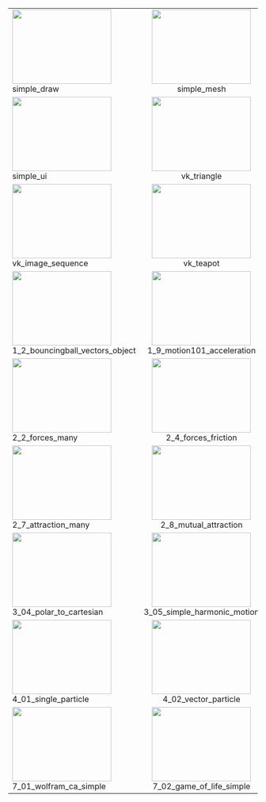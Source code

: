 |     |     |     |     |
| --- |:---:|:---:| ---:|
| [<img src="https://i.imgur.com/GP6zlSR.gif" width="200" Height="150">](https://github.com/nannou-org/nannou/blob/master/examples/simple_draw.rs) simple_draw| [<img src="https://i.imgur.com/ly3Uk3g.gif" width="200" Height="150">](https://github.com/nannou-org/nannou/blob/master/examples/simple_mesh.rs) simple_mesh | [<img src="https://i.imgur.com/lm4RI4N.gif" width="200" Height="150">](https://github.com/nannou-org/nannou/blob/master/examples/simple_polyline.rs) simple_polyline | [<img src="https://i.imgur.com/kPn91tW.gif" width="200" Height="150">](https://github.com/nannou-org/nannou/blob/master/examples/simple_polygon.rs) simple_polygon
| [<img src="https://i.imgur.com/gaiWHZX.gif" width="200" Height="150">](https://github.com/nannou-org/nannou/blob/master/examples/simple_ui.rs) simple_ui| [<img src="https://imgur.com/GU0cr1w.gif" width="200" Height="150">](https://github.com/nannou-org/nannou/blob/master/examples/vulkan/vk_triangle.rs) vk_triangle| [<img src="https://imgur.com/7MdNC7L.gif" width="200" Height="150">](https://github.com/nannou-org/nannou/blob/master/examples/vulkan/vk_images.rs) vk_images| [<img src="https://imgur.com/VNaJQPT.gif" width="200" Height="150">](https://github.com/nannou-org/nannou/blob/master/examples/vulkan/vk_compute_shader.rs) vk_compute_shader
| [<img src="https://imgur.com/vUt1aFb.gif" width="200" Height="150">](https://github.com/nannou-org/nannou/blob/master/examples/vulkan/vk_image_sequence.rs) vk_image_sequence| [<img src="https://imgur.com/NFw36vk.gif" width="200" Height="150">](https://github.com/nannou-org/nannou/blob/master/examples/vulkan/vk_image_sequence.rs) vk_teapot | [<img src="https://i.imgur.com/4TtL8kP.gif" width="200" Height="150">](https://github.com/nannou-org/nannou/blob/master/examples/generative_design/color/p_1_0_01.rs) p_1_0_01 |[<img src="https://imgur.com/fnzIylM.gif" width="200" Height="150">](https://github.com/nannou-org/nannou/blob/master/examples/generative_design/color/p_1_2_3_02.rs) p_1_2_3_02
[<img src="https://imgur.com/pByxWWP.gif" width="200" Height="150">](https://github.com/nannou-org/nannou/blob/master/examples/nature_of_code/chp_01_vectors/1_2_bouncingball_vectors_object.rs) 1_2_bouncingball_vectors_object | [<img src="https://imgur.com/Gvari1e.gif" width="200" Height="150">](https://github.com/nannou-org/nannou/blob/master/examples/nature_of_code/chp_01_vectors/1_9_motion101_acceleration.rs) 1_9_motion101_acceleration | [<img src="https://imgur.com/DLxXfNp.gif" width="200" Height="150">](https://github.com/nannou-org/nannou/blob/master/examples/nature_of_code/chp_01_vectors/1_11_motion101_acceleration_array.rs) 1_11_motion101_acceleration_array | [<img src="https://imgur.com/HKNvhbv.gif" width="200" Height="150">](https://github.com/nannou-org/nannou/blob/master/examples/nature_of_code/chp_02_forces/2_1_forces.rs) 2_1_forces
| [<img src="https://imgur.com/IBfwRgm.gif" width="200" Height="150">](https://github.com/nannou-org/nannou/blob/master/examples/nature_of_code/chp_02_forces/2_2_forces_many.rs) 2_2_forces_many | [<img src="https://imgur.com/MtJYrZC.gif" width="200" Height="150">](https://github.com/nannou-org/nannou/blob/master/examples/nature_of_code/chp_02_forces/2_4_forces_friction.rs) 2_4_forces_friction | [<img src="https://imgur.com/qcvsgdO.gif" width="200" Height="150">](https://github.com/nannou-org/nannou/blob/master/examples/nature_of_code/chp_02_forces/2_5_fluid_resistance.rs) 2_5_fluid_resistance | [<img src="https://imgur.com/pfdEq7F.gif" width="200" Height="150">](https://github.com/nannou-org/nannou/blob/master/examples/nature_of_code/chp_02_forces/2_6_attraction.rs) 2_6_attraction
| [<img src="https://imgur.com/MIsYEOQ.gif" width="200" Height="150">](https://github.com/nannou-org/nannou/blob/master/examples/nature_of_code/chp_02_forces/2_7_attraction_many.rs) 2_7_attraction_many | [<img src="https://imgur.com/EQzoWuo.gif" width="200" Height="150">](https://github.com/nannou-org/nannou/blob/master/examples/nature_of_code/chp_02_forces/2_8_mutual_attraction.rs) 2_8_mutual_attraction | [<img src="https://imgur.com/DPtlAbL.gif" width="200" Height="150">](https://github.com/nannou-org/nannou/blob/master/examples/nature_of_code/chp_02_forces/2_10_exercise_attract_repel.rs) 2_10_exercise_attract_repel | [<img src="https://imgur.com/il1FVb8.gif" width="200" Height="150">](https://github.com/nannou-org/nannou/blob/master/examples/nature_of_code/chp_02_forces/2_forces_many_mutual_boundaries.rs) 2_forces_many_mutual_boundaries
| [<img src="https://imgur.com/j2a4vTh.gif" width="200" Height="150">](https://github.com/nannou-org/nannou/blob/master/examples/nature_of_code/chp_03_oscillation/3_04_polar_to_cartesian.rs) 3_04_polar_to_cartesian | [<img src="https://imgur.com/TfPYqoH.gif" width="200" Height="150">](https://github.com/nannou-org/nannou/blob/master/examples/nature_of_code/chp_03_oscillation/3_05_simple_harmonic_motion.rs) 3_05_simple_harmonic_motion | [<img src="https://imgur.com/xFLYD4h.gif" width="200" Height="150">](https://github.com/nannou-org/nannou/blob/master/examples/nature_of_code/chp_03_oscillation/3_07_oscillating_objects.rs) 3_07_oscillating_objects | [<img src="https://imgur.com/og6AWYz.gif" width="200" Height="150">](https://github.com/nannou-org/nannou/blob/master/examples/nature_of_code/chp_03_oscillation/3_09_wave_b.rs) 3_09_wave_b
| [<img src="https://imgur.com/pVaq983.gif" width="200" Height="150">](https://github.com/nannou-org/nannou/blob/master/examples/nature_of_code/chp_04_systems/4_01_single_particle.rs) 4_01_single_particle | [<img src="https://imgur.com/CHGw0sa.gif" width="200" Height="150">](https://github.com/nannou-org/nannou/blob/master/examples/nature_of_code/chp_04_systems/4_02_vector_particle.rs) 4_02_vector_particle | [<img src="https://imgur.com/vB6bv2G.gif" width="200" Height="150">](https://github.com/nannou-org/nannou/blob/master/examples/nature_of_code/chp_04_systems/4_03_particle_system_type.rs) 4_03_particle_system_type | [<img src="https://imgur.com/GK73viZ.gif" width="200" Height="150">](https://github.com/nannou-org/nannou/blob/master/examples/nature_of_code/chp_07_cellular_automata/7_01_wolfram_ca_figures.rs) 7_01_wolfram_ca_figures
| [<img src="https://imgur.com/6UB2TQh.gif" width="200" Height="150">](https://github.com/nannou-org/nannou/blob/master/examples/nature_of_code/chp_07_cellular_automata/7_01_wolfram_ca_simple.rs) 7_01_wolfram_ca_simple | [<img src="https://imgur.com/wRAUf1U.gif" width="200" Height="150">](https://github.com/nannou-org/nannou/blob/master/examples/nature_of_code/chp_07_cellular_automata/7_02_game_of_life_simple.rs) 7_02_game_of_life_simple | [<img src="https://imgur.com/bGwrhaC.gif" width="200" Height="150">](https://github.com/nannou-org/nannou/blob/master/examples/nature_of_code/chp_07_cellular_automata/7_03_game_of_life_oop.rs) 7_03_game_of_life_oop | |


